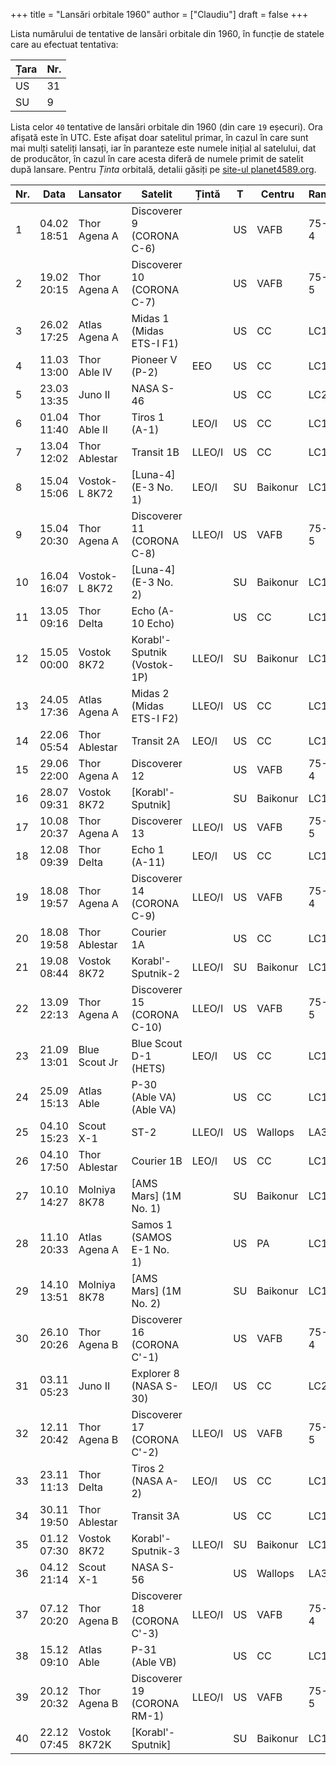 +++
title = "Lansări orbitale 1960"
author = ["Claudiu"]
draft = false
+++

Lista numărului de tentative de lansări orbitale din 1960, în funcție de statele care au efectuat tentativa:

| Țara | Nr. |
|------|-----|
| US   | 31  |
| SU   | 9   |

Lista celor `40` tentative de lansări orbitale din 1960 (din care `19` eșecuri). Ora afișată este în UTC. Este afișat doar satelitul primar, în cazul în care sunt mai mulți sateliți lansați, iar în paranteze este numele inițial al satelului, dat de producător, în cazul în care acesta diferă de numele primit de satelit după lansare. Pentru _Ținta_ orbitală, detalii găsiți pe [site-ul planet4589.org](https://planet4589.org/space/log/orbcat.html).

| Nr. | Data        | Lansator      | Satelit                     | Țintă  | T  | Centru   | Rampă  | R. |
|-----|-------------|---------------|-----------------------------|--------|----|----------|--------|----|
| 1   | 04.02 18:51 | Thor Agena A  | Discoverer 9 (CORONA C-6)   |        | US | VAFB     | 75-3-4 | F  |
| 2   | 19.02 20:15 | Thor Agena A  | Discoverer 10 (CORONA C-7)  |        | US | VAFB     | 75-3-5 | F  |
| 3   | 26.02 17:25 | Atlas Agena A | Midas 1 (Midas ETS-I F1)    |        | US | CC       | LC14   | F  |
| 4   | 11.03 13:00 | Thor Able IV  | Pioneer V (P-2)             | EEO    | US | CC       | LC17A  | S  |
| 5   | 23.03 13:35 | Juno II       | NASA S-46                   |        | US | CC       | LC26B  | F  |
| 6   | 01.04 11:40 | Thor Able II  | Tiros 1 (A-1)               | LEO/I  | US | CC       | LC17A  | S  |
| 7   | 13.04 12:02 | Thor Ablestar | Transit 1B                  | LLEO/I | US | CC       | LC17B  | S  |
| 8   | 15.04 15:06 | Vostok-L 8K72 | [Luna-4] (E-3 No. 1)        | LEO/I  | SU | Baikonur | LC1    | F  |
| 9   | 15.04 20:30 | Thor Agena A  | Discoverer 11 (CORONA C-8)  | LLEO/I | US | VAFB     | 75-3-5 | S  |
| 10  | 16.04 16:07 | Vostok-L 8K72 | [Luna-4] (E-3 No. 2)        |        | SU | Baikonur | LC1    | F  |
| 11  | 13.05 09:16 | Thor Delta    | Echo (A-10 Echo)            |        | US | CC       | LC17A  | F  |
| 12  | 15.05 00:00 | Vostok 8K72   | Korabl'-Sputnik (Vostok-1P) | LLEO/I | SU | Baikonur | LC1    | S  |
| 13  | 24.05 17:36 | Atlas Agena A | Midas 2 (Midas ETS-I F2)    | LLEO/I | US | CC       | LC14   | S  |
| 14  | 22.06 05:54 | Thor Ablestar | Transit 2A                  | LEO/I  | US | CC       | LC17B  | S  |
| 15  | 29.06 22:00 | Thor Agena A  | Discoverer 12               |        | US | VAFB     | 75-3-4 | F  |
| 16  | 28.07 09:31 | Vostok 8K72   | [Korabl'-Sputnik]           |        | SU | Baikonur | LC1    | F  |
| 17  | 10.08 20:37 | Thor Agena A  | Discoverer 13               | LLEO/I | US | VAFB     | 75-3-5 | S  |
| 18  | 12.08 09:39 | Thor Delta    | Echo 1 (A-11)               | LEO/I  | US | CC       | LC17A  | S  |
| 19  | 18.08 19:57 | Thor Agena A  | Discoverer 14 (CORONA C-9)  | LLEO/I | US | VAFB     | 75-3-4 | S  |
| 20  | 18.08 19:58 | Thor Ablestar | Courier 1A                  |        | US | CC       | LC17B  | F  |
| 21  | 19.08 08:44 | Vostok 8K72   | Korabl'-Sputnik-2           | LLEO/I | SU | Baikonur | LC1    | S  |
| 22  | 13.09 22:13 | Thor Agena A  | Discoverer 15 (CORONA C-10) | LLEO/I | US | VAFB     | 75-3-5 | S  |
| 23  | 21.09 13:01 | Blue Scout Jr | Blue Scout D-1 (HETS)       | LEO/I  | US | CC       | LC18A  | S  |
| 24  | 25.09 15:13 | Atlas Able    | P-30 (Able VA) (Able VA)    |        | US | CC       | LC12   | F  |
| 25  | 04.10 15:23 | Scout X-1     | ST-2                        | LLEO/I | US | Wallops  | LA3    | S  |
| 26  | 04.10 17:50 | Thor Ablestar | Courier 1B                  | LEO/I  | US | CC       | LC17B  | S  |
| 27  | 10.10 14:27 | Molniya 8K78  | [AMS Mars] (1M No. 1)       |        | SU | Baikonur | LC1    | F  |
| 28  | 11.10 20:33 | Atlas Agena A | Samos 1 (SAMOS E-1 No. 1)   |        | US | PA       | LC1-1  | F  |
| 29  | 14.10 13:51 | Molniya 8K78  | [AMS Mars] (1M No. 2)       |        | SU | Baikonur | LC1    | F  |
| 30  | 26.10 20:26 | Thor Agena B  | Discoverer 16 (CORONA C'-1) |        | US | VAFB     | 75-3-4 | F  |
| 31  | 03.11 05:23 | Juno II       | Explorer 8 (NASA S-30)      | LEO/I  | US | CC       | LC26B  | S  |
| 32  | 12.11 20:42 | Thor Agena B  | Discoverer 17 (CORONA C'-2) | LLEO/I | US | VAFB     | 75-3-5 | S  |
| 33  | 23.11 11:13 | Thor Delta    | Tiros 2 (NASA A-2)          | LEO/I  | US | CC       | LC17A  | S  |
| 34  | 30.11 19:50 | Thor Ablestar | Transit 3A                  |        | US | CC       | LC17B  | F  |
| 35  | 01.12 07:30 | Vostok 8K72   | Korabl'-Sputnik-3           | LLEO/I | SU | Baikonur | LC1    | S  |
| 36  | 04.12 21:14 | Scout X-1     | NASA S-56                   |        | US | Wallops  | LA3    | F  |
| 37  | 07.12 20:20 | Thor Agena B  | Discoverer 18 (CORONA C'-3) | LLEO/I | US | VAFB     | 75-3-4 | S  |
| 38  | 15.12 09:10 | Atlas Able    | P-31 (Able VB)              |        | US | CC       | LC12   | F  |
| 39  | 20.12 20:32 | Thor Agena B  | Discoverer 19 (CORONA RM-1) | LLEO/I | US | VAFB     | 75-3-5 | S  |
| 40  | 22.12 07:45 | Vostok 8K72K  | [Korabl'-Sputnik]           |        | SU | Baikonur | LC1    | F  |